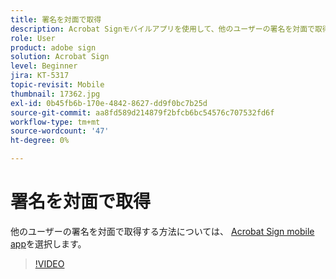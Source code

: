 ```yaml
---
title: 署名を対面で取得
description: Acrobat Signモバイルアプリを使用して、他のユーザーの署名を対面で取得する方法について説明します
role: User
product: adobe sign
solution: Acrobat Sign
level: Beginner
jira: KT-5317
topic-revisit: Mobile
thumbnail: 17362.jpg
exl-id: 0b45fb6b-170e-4842-8627-dd9f0bc7b25d
source-git-commit: aa8fd589d214879f2bfcb6bc54576c707532fd6f
workflow-type: tm+mt
source-wordcount: '47'
ht-degree: 0%

---
```


# 署名を対面で取得

他のユーザーの署名を対面で取得する方法については、 [Acrobat Sign mobile app](https://experienceleague.adobe.com/docs/document-cloud-learn/sign-learning-hub/mobile/mobile-overview.html)を選択します。

>[!VIDEO](https://video.tv.adobe.com/v/345169?quality=12&learn=on&hidetitle=true)